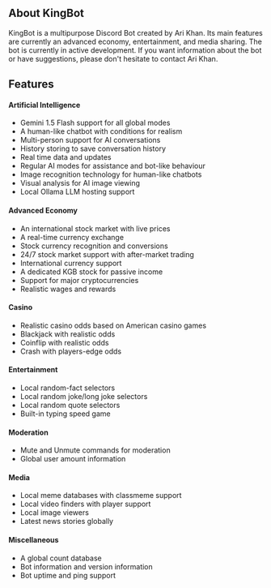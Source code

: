 ## About KingBot

KingBot is a multipurpose Discord Bot created by Ari Khan. Its main features are currently an advanced economy, entertainment, and media sharing. The bot is currently in active development. If you want information about the bot or have suggestions, please don't hesitate to contact Ari Khan.

## Features

#### Artificial Intelligence
* Gemini 1.5 Flash support for all global modes
* A human-like chatbot with conditions for realism
* Multi-person support for AI conversations
* History storing to save conversation history
* Real time data and updates
* Regular AI modes for assistance and bot-like behaviour
* Image recognition technology for human-like chatbots
* Visual analysis for AI image viewing
* Local Ollama LLM hosting support 

#### Advanced Economy

* An international stock market with live prices
* A real-time currency exchange
* Stock currency recognition and conversions
* 24/7 stock market support with after-market trading
* International currency support
* A dedicated KGB stock for passive income
* Support for major cryptocurrencies
* Realistic wages and rewards

#### Casino
* Realistic casino odds based on American casino games
* Blackjack with realistic odds
* Coinflip with realistic odds
* Crash with players-edge odds

#### Entertainment

* Local random-fact selectors
* Local random joke/long joke selectors
* Local random quote selectors
* Built-in typing speed game

#### Moderation
* Mute and Unmute commands for moderation
* Global user amount information

#### Media

* Local meme databases with classmeme support
* Local video finders with player support
* Local image viewers
* Latest news stories globally

#### Miscellaneous

* A global count database
* Bot information and version information
* Bot uptime and ping support
